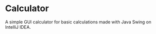 # Calculator
A simple GUI calculator for basic calculations made with Java Swing on IntelliJ IDEA.

